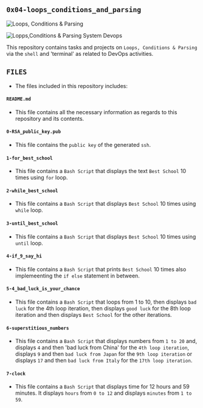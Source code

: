 ## `0x04-loops_conditions_and_parsing`

![Loops, Conditions & Parsing](https://media.geeksforgeeks.org/wp-content/uploads/20190726164056/Capture55555.jpg)

![Lopps,Conditions & Parsing System Devops](https://miro.medium.com/max/900/1*5WnS9BpXWButA9eNFWorXw.jpeg)

This repository contains tasks and projects on `Loops, Conditions & Parsing` via the `shell` and 'terminal' as related to DevOps activities.

## `FILES`
  - The files included in this repository includes:

#### `README.md`
  - This file contains all the necessary information as regards to this repository and its contents.

#### `0-RSA_public_key.pub`
  - This file contains the `public key` of the generated `ssh`.

#### `1-for_best_school`
  - This file contains a `Bash Script` that displays the text `Best School` 10 times using `for` loop.

#### `2-while_best_school`
  - This file contains a `Bash Script` that displays `Best School` 10 times using `while` loop.

#### `3-until_best_school`
  - This file contains 	a `Bash Script` that displays `Best School` 10 times using `until` loop.
#### `4-if_9_say_hi`
  - This file contains a `Bash Script` that prints `Best School` 10 times also implemeenting the `if else` statement in between.

#### `5-4_bad_luck_is_your_chance`
  - This file contains a `Bash Script` that loops from 1 to 10, then displays `bad luck` for the 4th loop iteration, then displays `good luck` for the 8th loop iteration and then displays `Best School` for the other iterations.

#### `6-superstitious_numbers`
  - This file contains a `Bash Script` that displays numbers from `1 to 20` and, displays `4` and then 'bad luck from China' for the `4th loop iteration`, displays `9` and then `bad luck from Japan` for the `9th loop iteration` or displays `17` and then `bad luck from Italy` for the `17th loop iteration`.

#### `7-clock`
  - This file contains a `Bash Script` that displays time for 12 hours and 59 minutes. It displays `hours` from `0 to 12` and displays `minutes` from `1 to 59`.
